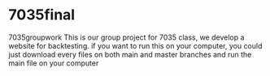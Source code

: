 # 7035final
7035groupwork
This is our group project for 7035 class, we develop a website for backtesting. if you want to run this on your computer, you could just download every files on both main and master branches and run the main file on your computer
